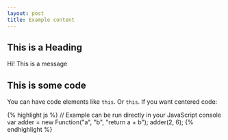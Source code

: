 ```yaml
---
layout: post
title: Example content
---
```


## This is a Heading

<div class="message">
  Hi! This is a message
</div>

## This is some code

You can have code elements like `this`. Or ```this```. If you want centered code:

{% highlight js %}
// Example can be run directly in your JavaScript console
var adder = new Function("a", "b", "return a + b");
adder(2, 6);
{% endhighlight %}
